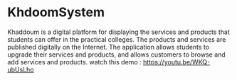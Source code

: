 # KhdoomSystem
Khaddoum is a digital platform for displaying the services and products that students can offer in the practical colleges. The products and services are published digitally on the Internet. The application allows students to upgrade their services and products, and allows customers to browse and add services and products.
watch this demo : https://youtu.be/WKQ-ubUsLho
